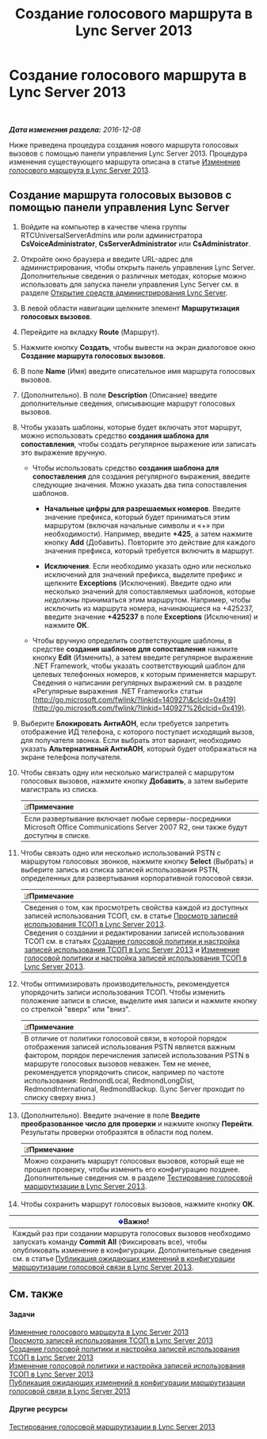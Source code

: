 ﻿---
title: Создание голосового маршрута в Lync Server 2013
TOCTitle: Создание голосового маршрута в Lync Server 2013
ms:assetid: d189057d-cc9d-4622-9d10-f5385d703faf
ms:mtpsurl: https://technet.microsoft.com/ru-ru/library/Gg398898(v=OCS.15)
ms:contentKeyID: 49311241
ms.date: 12/10/2016
mtps_version: v=OCS.15
ms.translationtype: HT
---

# Создание голосового маршрута в Lync Server 2013

 

_**Дата изменения раздела:** 2016-12-08_

Ниже приведена процедура создания нового маршрута голосовых вызовов с помощью панели управления Lync Server 2013. Процедура изменения существующего маршрута описана в статье [Изменение голосового маршрута в Lync Server 2013](lync-server-2013-modify-a-voice-route.md).

## Создание маршрута голосовых вызовов с помощью панели управления Lync Server

1.  Войдите на компьютер в качестве члена группы RTCUniversalServerAdmins или роли администратора **CsVoiceAdministrator**, **CsServerAdministrator** или **CsAdministrator**.

2.  Откройте окно браузера и введите URL-адрес для администрирования, чтобы открыть панель управления Lync Server. Дополнительные сведения о различных методах, которые можно использовать для запуска панели управления Lync Server см. в разделе [Открытие средств администрирования Lync Server](lync-server-2013-open-lync-server-administrative-tools.md).

3.  В левой области навигации щелкните элемент **Маршрутизация голосовых вызовов**.

4.  Перейдите на вкладку **Route** (Маршрут).

5.  Нажмите кнопку **Создать**, чтобы вывести на экран диалоговое окно **Создание маршрута голосовых вызовов**.

6.  В поле **Name** (Имя) введите описательное имя маршрута голосовых вызовов.

7.  (Дополнительно). В поле **Description** (Описание) введите дополнительные сведения, описывающие маршрут голосовых вызовов.

8.  Чтобы указать шаблоны, которые будет включать этот маршрут, можно использовать средство **создания шаблона для сопоставления**, чтобы создать регулярное выражение или записать это выражение вручную.
    
      - Чтобы использовать средство **создания шаблона для сопоставления** для создания регулярного выражения, введите следующие значения. Можно указать два типа сопоставления шаблонов.
        
          - **Начальные цифры для разрешаемых номеров**. Введите значение префикса, который будет приниматься этим маршрутом (включая начальные символы и «+» при необходимости). Например, введите **+425**, а затем нажмите кнопку **Add** (Добавить). Повторите это действие для каждого значения префикса, который требуется включить в маршрут.
        
          - **Исключения**. Если необходимо указать одно или несколько исключений для значений префикса, выделите префикс и щелкните **Exceptions** (Исключения). Введите одно или несколько значений для сопоставляемых шаблонов, которые *не*должны приниматься этим маршрутом. Например, чтобы исключить из маршрута номера, начинающиеся на +425237, введите значение **+425237** в поле **Exceptions** (Исключения) и нажмите **ОК**.
    
      - Чтобы вручную определить соответствующие шаблоны, в средстве **создания шаблонов для сопоставления** нажмите кнопку **Edit** (Изменить), а затем введите регулярное выражение .NET Framework, чтобы указать соответствующий шаблон для целевых телефонных номеров, к которым применяется маршрут. Сведения о написании регулярных выражений см. в разделе «Регулярные выражения .NET Framework» статьи [http://go.microsoft.com/fwlink/?linkid=140927\&clcid=0x419](http://go.microsoft.com/fwlink/?linkid=140927%26clcid=0x419).

9.  Выберите **Блокировать АнтиАОН**, если требуется запретить отображение ИД телефона, с которого поступает исходящий вызов, для получателя звонка. Если выбрать этот вариант, необходимо указать **Альтернативный АнтиАОН**, который будет отображаться на экране телефона получателя.

10. Чтобы связать одну или несколько магистралей с маршрутом голосовых вызовов, нажмите кнопку **Добавить**, а затем выберите магистраль из списка.
    
    <table>
    <thead>
    <tr class="header">
    <th><img src="images/Gg398412.note(OCS.15).gif" title="note" alt="note" />Примечание</th>
    </tr>
    </thead>
    <tbody>
    <tr class="odd">
    <td>Если развертывание включает любые серверы-посредники Microsoft Office Communications Server 2007 R2, они также будут доступны в списке.</td>
    </tr>
    </tbody>
    </table>


11. Чтобы связать одно или несколько использований PSTN с маршрутом голосовых звонков, нажмите кнопку **Select** (Выбрать) и выберите запись из списка записей использования PSTN, определенных для развертывания корпоративной голосовой связи.
    
    <table>
    <thead>
    <tr class="header">
    <th><img src="images/Gg398412.note(OCS.15).gif" title="note" alt="note" />Примечание</th>
    </tr>
    </thead>
    <tbody>
    <tr class="odd">
    <td>Сведения о том, как просмотреть свойства каждой из доступных записей использования ТСОП, см. в статье <a href="lync-server-2013-view-pstn-usage-records.md">Просмотр записей использования ТСОП в Lync Server 2013</a>.<br />
    Сведения о создании и редактировании записей использования ТСОП см. в статьях <a href="lync-server-2013-create-a-voice-policy-and-configure-pstn-usage-records.md">Создание голосовой политики и настройка записей использования ТСОП в Lync Server 2013</a> и <a href="lync-server-2013-modify-a-voice-policy-and-configure-pstn-usage-records.md">Изменение голосовой политики и настройка записей использования ТСОП в Lync Server 2013</a>.</td>
    </tr>
    </tbody>
    </table>


12. Чтобы оптимизировать производительность, рекомендуется упорядочить записи использования ТСОП. Чтобы изменить положение записи в списке, выделите имя записи и нажмите кнопку со стрелкой "вверх" или "вниз".
    
    <table>
    <thead>
    <tr class="header">
    <th><img src="images/Gg398412.note(OCS.15).gif" title="note" alt="note" />Примечание</th>
    </tr>
    </thead>
    <tbody>
    <tr class="odd">
    <td>В отличие от политики голосовой связи, в которой порядок отображения записей использования PSTN является важным фактором, порядок перечисления записей использования PSTN в маршруте голосовых вызовов неважен. Тем не менее, рекомендуется упорядочить список, например по частоте использования: RedmondLocal, RedmondLongDist, RedmondInternational, RedmondBackup. (Lync Server проходит по списку сверху вниз.)</td>
    </tr>
    </tbody>
    </table>


13. (Дополнительно). Введите значение в поле **Введите преобразованное число для проверки** и нажмите кнопку **Перейти**. Результаты проверки отобразятся в области под полем.
    
    <table>
    <thead>
    <tr class="header">
    <th><img src="images/Gg398412.note(OCS.15).gif" title="note" alt="note" />Примечание</th>
    </tr>
    </thead>
    <tbody>
    <tr class="odd">
    <td>Можно сохранить маршрут голосовых вызовов, который еще не прошел проверку, чтобы изменить его конфигурацию позднее. Дополнительные сведения см. в разделе <a href="lync-server-2013-test-voice-routing.md">Тестирование голосовой маршрутизации в Lync Server 2013</a>.</td>
    </tr>
    </tbody>
    </table>


14. Чтобы сохранить маршрут голосовых вызовов, нажмите кнопку **ОК**.

<table>
<thead>
<tr class="header">
<th><img src="images/JJ618369.important(OCS.15).gif" title="important" alt="important" />Важно!</th>
</tr>
</thead>
<tbody>
<tr class="odd">
<td>Каждый раз при создании маршрута голосовых вызовов необходимо запускать команду <strong>Commit All</strong> (Фиксировать все), чтобы опубликовать изменение в конфигурации. Дополнительные сведения см. в статье <a href="lync-server-2013-publish-pending-changes-to-the-voice-routing-configuration.md">Публикация ожидающих изменений в конфигурации маршрутизации голосовой связи в Lync Server 2013</a>.</td>
</tr>
</tbody>
</table>


## См. также

#### Задачи

[Изменение голосового маршрута в Lync Server 2013](lync-server-2013-modify-a-voice-route.md)  
[Просмотр записей использования ТСОП в Lync Server 2013](lync-server-2013-view-pstn-usage-records.md)  
[Создание голосовой политики и настройка записей использования ТСОП в Lync Server 2013](lync-server-2013-create-a-voice-policy-and-configure-pstn-usage-records.md)  
[Изменение голосовой политики и настройка записей использования ТСОП в Lync Server 2013](lync-server-2013-modify-a-voice-policy-and-configure-pstn-usage-records.md)  
[Публикация ожидающих изменений в конфигурации маршрутизации голосовой связи в Lync Server 2013](lync-server-2013-publish-pending-changes-to-the-voice-routing-configuration.md)  

#### Другие ресурсы

[Тестирование голосовой маршрутизации в Lync Server 2013](lync-server-2013-test-voice-routing.md)

